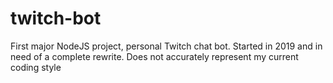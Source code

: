 # twitch-bot

First major NodeJS project, personal Twitch chat bot. Started in 2019 and in need of a complete rewrite. Does not accurately represent my current coding style
